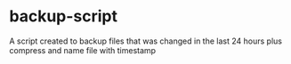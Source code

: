 # backup-script

A script created to backup files that was changed in the last 24 hours plus compress and name file with timestamp
